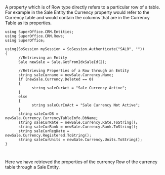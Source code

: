 <properties date="2016-05-11"
SortOrder="63"
/>

A property which is of Row type directly refers to a particular row of a table. For example in the Sale Entity the Currency property would refer to the Currency table and would contain the columns that are in the Currency Table as its properties.

```
using SuperOffice.CRM.Entities;
using SuperOffice.CRM.Rows;
using SuperOffice;
 
using(SoSession mySession = SoSession.Authenticate("SAL0", ""))
{
      //Retrieving an Entity
      Sale newSale = Sale.GetFromIdxSaleId(2);
 
      //Retrieving Properties of a Row through an Entity    
      string saleCurname = newSale.Currency.Name;
      if (newSale.Currency.Deleted == 0)
      {
            string saleCurAct = "Sale Currency Active";
      }
      else
      {
            string saleCurInAct = "Sale Currency Not Active";
      }
      string saleCurDB =     
newSale.Currency.CurrencyTableInfo.DbName;
      string saleCurRate = newSale.Currency.Rate.ToString();
      string saleCurRank = newSale.Currency.Rank.ToString();
      string saleCurRegDate =      
newSale.Currency.Registered.ToString();
      string saleCurUnits = newSale.Currency.Units.ToString();
}

 
```

Here we have retrieved the properties of the currency Row of the currency table through a Sale Entity.

 
